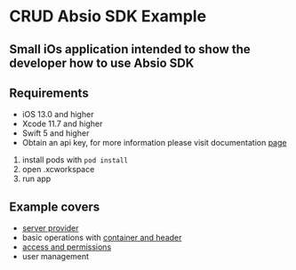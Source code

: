 # CRUD Absio SDK Example
## Small iOs application intended to show the developer how to use Absio SDK 

## Requirements

- iOS 13.0 and higher
- Xcode 11.7 and higher
- Swift 5 and higher
- Obtain an api key, for more information please visit documentation [page](http://docs.absio.com/#quickstartapi_key)

1. install pods with ``` pod install ```
2. open .xcworkspace
3. run app

## Example covers
- [server provider](http://docs.absio.com/#server)
- basic operations with [container and header](http://docs.absio.com/#containers)
- [access and permissions](http://docs.absio.com/#technologypermissions)
- user management 